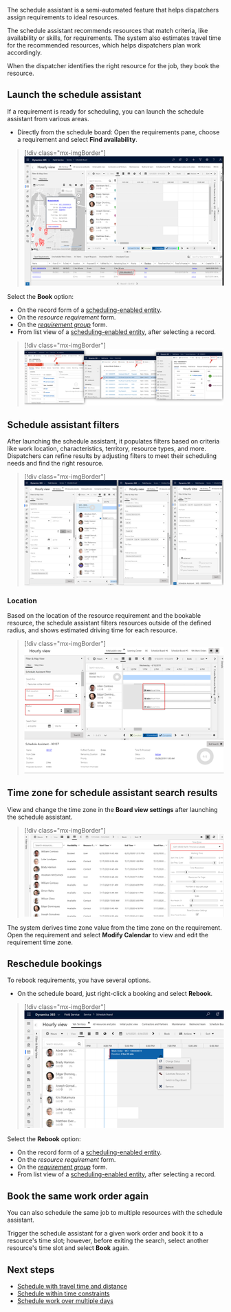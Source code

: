 The schedule assistant is a semi-automated feature that helps dispatchers assign requirements to ideal resources.

The schedule assistant recommends resources that match criteria, like availability or skills, for requirements. The system also estimates travel time for the recommended resources, which helps dispatchers plan work accordingly.

When the dispatcher identifies the right resource for the job, they book the resource.

<!-- add visual and update all screenshots-->

## Launch the schedule assistant

If a requirement is ready for scheduling, you can launch the schedule assistant from various areas.

- Directly from the schedule board: Open the requirements pane, choose a requirement and select **Find availability**.

> [!div class="mx-imgBorder"]
> ![Screenshot showing how to trigger the schedule assistant from the schedule board.](../../field-service/media/scheduling-schedule-assistant8.png)

Select the **Book** option:

- On the record form of a [scheduling-enabled entity](../../field-service/schedule-new-entity.md).
- On the *resource requirement* form.
- On the *[requirement group](../../field-service/multi-resource-scheduling-requirement-groups.md)* form.
- From list view of a [scheduling-enabled entity](../../field-service/schedule-new-entity.md), after selecting a record.
  
> [!div class="mx-imgBorder"]
> ![Screenshot showing three ways to trigger the schedule assistant in Field Service.](../../field-service/media/scheduling-schedule-assistant7.png)

## Schedule assistant filters

After launching the schedule assistant, it populates filters based on criteria like work location, characteristics, territory, resource types, and more. Dispatchers can refine results by adjusting filters to meet their scheduling needs and find the right resource.

> [!div class="mx-imgBorder"]
> ![Screenshot of the schedule assistant's filter pane.](../../field-service/media/scheduling-schedule-assistant9.png)

<!-- add details for every filter and merge with advanced filters article? -->

### Location

Based on the location of the resource requirement and the bookable resource, the schedule assistant filters resources outside of the defined radius, and shows estimated driving time for each resource.

> [!div class="mx-imgBorder"]
> ![Screenshot of the work location filter on the schedule assistant, and how estimated time appears on schedule board.](../../field-service/media/scheduling-schedule-assistant-schedule-board.png)

<!-- need to repro the next three sections and update screenshots -->

## Time zone for schedule assistant search results

View and change the time zone in the **Board view settings** after launching the schedule assistant.

> [!div class="mx-imgBorder"]
> ![Screenshot of the time zone setting in the schedule assistant.](../../field-service/media/schedule-assistant-timezone.png)

The system derives time zone value from the time zone on the requirement. Open the requirement and select **Modify Calendar** to view and edit the requirement time zone.

## Reschedule bookings

To rebook requirements, you have several options.

- On the schedule board, just right-click a booking and select **Rebook**.

> [!div class="mx-imgBorder"]
> ![Screenshot of the schedule board, showing the rebook option.](../../field-service/media/scheduling-schedule-assistant-rebook.png)

Select the **Rebook** option:

- On the record form of a [scheduling-enabled entity](../../field-service/schedule-new-entity.md).
- On the *resource requirement* form.
- On the *[requirement group](../../field-service/multi-resource-scheduling-requirement-groups.md)* form.
- From list view of a [scheduling-enabled entity](../../field-service/schedule-new-entity.md), after selecting a record.

## Book the same work order again

You can also schedule the same job to multiple resources with the schedule assistant.

Trigger the schedule assistant for a given work order and book it to a resource's time slot; however, before exiting the search, select another resource's time slot and select **Book** again.

## Next steps

- [Schedule with travel time and distance](/dynamics365/field-service/schedule-with-travel-time)
- [Schedule within time constraints](/dynamics365/field-service/schedule-time-constraints)
- [Schedule work over multiple days](/dynamics365/field-service/schedule-multi-day-work)
